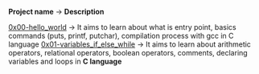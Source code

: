 **Project name**   ->	**Description**

[0x00-hello_world](https://github.com/Dave-codd/alx-low_level_programming/tree/master/0x00-hello_world)  ->	It aims to learn about what is entry point, basics commands (puts, printf, putchar), compilation process with gcc in C language
[0x01-variables_if_else_while](https://github.com/DAve-codd/alx-low_level_programming/tree/master/0x01-variables_if-else_while)   ->     It aims to learn about arithmetic operators, relational operators, boolean operators, comments, declaring variables and loops in **C language**
